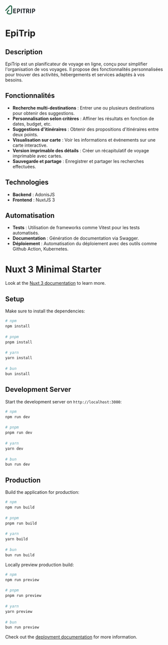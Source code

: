 <img 
src="/public/epitrip-logo-large.png" 
alt="epitrip" />

# EpiTrip

## Description

EpiTrip est un planificateur de voyage en ligne, conçu pour simplifier l'organisation de vos voyages. Il propose des fonctionnalités personnalisées pour trouver des activités, hébergements et services adaptés à vos besoins.

## Fonctionnalités

- **Recherche multi-destinations** : Entrer une ou plusieurs destinations pour obtenir des suggestions.
- **Personnalisation selon critères** : Affiner les résultats en fonction de dates, budget, etc.
- **Suggestions d'itinéraires** : Obtenir des propositions d'itinéraires entre deux points.
- **Visualisation sur carte** : Voir les informations et événements sur une carte interactive.
- **Version imprimable des détails** : Créer un récapitulatif de voyage imprimable avec cartes.
- **Sauvegarde et partage** : Enregistrer et partager les recherches effectuées.

## Technologies

- **Backend** : AdonisJS
- **Frontend** : NuxtJS 3

## Automatisation

- **Tests** : Utilisation de frameworks comme Vitest pour les tests automatisés.
- **Documentation** : Génération de documentation via Swagger.
- **Déploiement** : Automatisation du déploiement avec des outils comme Github Action, Kubernetes.

# Nuxt 3 Minimal Starter

Look at the [Nuxt 3 documentation](https://nuxt.com/docs/getting-started/introduction) to learn more.

## Setup

Make sure to install the dependencies:

```bash
# npm
npm install

# pnpm
pnpm install

# yarn
yarn install

# bun
bun install
```

## Development Server

Start the development server on `http://localhost:3000`:

```bash
# npm
npm run dev

# pnpm
pnpm run dev

# yarn
yarn dev

# bun
bun run dev
```

## Production

Build the application for production:

```bash
# npm
npm run build

# pnpm
pnpm run build

# yarn
yarn build

# bun
bun run build
```

Locally preview production build:

```bash
# npm
npm run preview

# pnpm
pnpm run preview

# yarn
yarn preview

# bun
bun run preview
```

Check out the [deployment documentation](https://nuxt.com/docs/getting-started/deployment) for more information.
